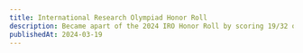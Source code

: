 ```yaml
---
title: International Research Olympiad Honor Roll
description: Became apart of the 2024 IRO Honor Roll by scoring 19/32 on Exam 2.
publishedAt: 2024-03-19
---
```

